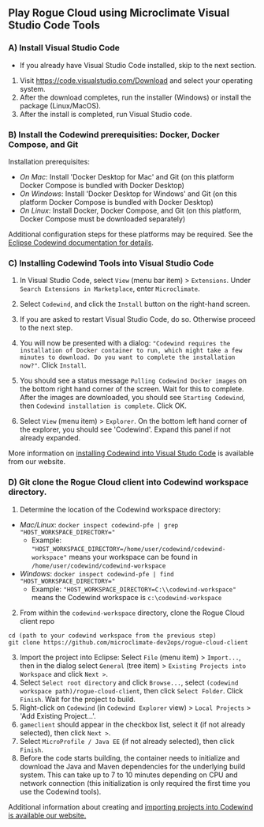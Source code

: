 ## Play Rogue Cloud using Microclimate Visual Studio Code Tools

### A) Install Visual Studio Code
- If you already have Visual Studio Code installed, skip to the next section.

1) Visit https://code.visualstudio.com/Download and select your operating system.
2) After the download completes, run the installer (Windows) or install the package (Linux/MacOS).
3) After the install is completed, run Visual Studio code.

### B) Install the Codewind prerequisities: Docker, Docker Compose, and Git

Installation prerequisites:
- *On Mac*: Install 'Docker Desktop for Mac' and Git (on this platform Docker Compose is bundled with Docker Desktop)
- *On Windows*: Install 'Docker Desktop for Windows' and Git (on this platform Docker Compose is bundled with Docker Desktop)
- *On Linux*: Install Docker, Docker Compose, and Git (on this platform, Docker Compose must be downloaded separately)

Additional configuration steps for these platforms may be required. See the [Eclipse Codewind documentation for details](https://www.eclipse.org/codewind/installlocally.html).

### C) Installing Codewind Tools into Visual Studio Code

1) In Visual Studio Code, select `View` (menu bar item) > `Extensions`. Under `Search Extensions in Marketplace`, enter `Microclimate`.
2) Select `Codewind`, and click the `Install` button on the right-hand screen.

3) If you are asked to restart Visual Studio Code, do so. Otherwise proceed to the next step.

4) You will now be presented with a dialog: `"Codewind requires the installation of Docker container to run, which might take a few minutes to download. Do you want to complete the installation now?"`. Click `Install`.

5)  You should see a status message `Pulling Codewind Docker images` on the bottom right hand corner of the screen. Wait for this to complete. After the images are downloaded, you should see `Starting Codewind`, then `Codewind installation is complete`. Click OK.

6) Select `View` (menu item) > `Explorer`. On the bottom left hand corner of the explorer, you should see 'Codewind'. Expand this panel if not already expanded.

More information on [installing Codewind into Visual Studo Code](https://www.eclipse.org/codewind/mdt-vsc-getting-started.html) is available from our website.

### D) Git clone the Rogue Cloud client into Codewind workspace directory.

1) Determine the location of the Codewind workspace directory:
- *Mac/Linux*: `docker inspect codewind-pfe | grep "HOST_WORKSPACE_DIRECTORY="`
  - Example: `"HOST_WORKSPACE_DIRECTORY=/home/user/codewind/codewind-workspace"` means your workspace can be found in `/home/user/codewind/codewind-workspace`
- *Windows*: `docker inspect codewind-pfe | find "HOST_WORKSPACE_DIRECTORY="`
  - Example: `"HOST_WORKSPACE_DIRECTORY=C:\\codewind-workspace"` means the Codewind workspace is `c:\codewind-workspace`
2) From within the `codewind-workspace` directory, clone the Rogue Cloud client repo
  ```
  cd (path to your codewind workspace from the previous step)
  git clone https://github.com/microclimate-dev2ops/rogue-cloud-client
  ```
3) Import the project into Eclipse: Select `File` (menu item) > `Import...`, then in the dialog select `General` (tree item) > `Existing Projects into Workspace` and click `Next >`.
4) Select `Select root directory` and click `Browse...`, select `(codewind workspace path)/rogue-cloud-client`, then click `Select Folder`. Click `Finish`. Wait for the project to build.
5) Right-click on `Codewind` (in `Codewind Explorer` view) > `Local Projects` > 'Add Existing Project...'.
6) `gameclient` should appear in the checkbox list, select it (if not already selected), then click `Next >`.
7) Select `MicroProfile / Java EE` (if not already selected), then click `Finish`. 
8) Before the code starts building, the container needs to initialize and download the Java and Maven dependencies for the underlying build system. This can take up to 7 to 10 minutes depending on CPU and network connection (this initialization is only required the first time you use the Codewind tools). 

Additional information about creating and [importing projects into Codewind is available our website.](https://www.eclipse.org/codewind/mdteclipsegettingstarted.html)

